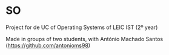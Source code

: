# SO
Project for de UC of Operating Systems of LEIC IST (2º year)

Made in groups of two students, with António Machado Santos (https://github.com/antonioms98)
